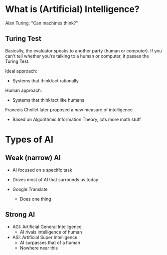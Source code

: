 # What is (Artificial) Intelligence?

Alan Turing: "Can machines think?"

## Turing Test
Basically, the evaluator speaks to another party (human or computer). If you can't tell whether you're talking to a human or computer, it passes the Turing Test.

Ideal approach:
- Systems that think/act rationally

Human approach:
- Systems that think/act like humans

Francois Chollet later proposed a new measure of intelligence
- Based on Algorithmic Information Theory, lots more math stuff

# Types of AI
## Weak (narrow) AI
- AI focused on a specific task
- Drives most of AI that surrounds us today

- Google Translate
	- Does one thing

## Strong AI
- AGI: Artificial General Intelligence
	- AI rivals intelligence of human
- ASI: Artificial Super Intelligence
	- AI surpasses that of a human
	- Nowhere near this

